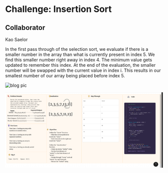 # Challenge: Insertion Sort

## Collaborator

Kao Saelor

In the first pass through of the selection sort, we evaluate if there is a smaller number in the array than what is currently present in index 5. We find this smaller number right away in index 4. The minimum value gets updated to remember this index. At the end of the evaluation, the smaller number will be swapped with the current value in index i. This results in our smallest number of our array being placed before index 5.

![blog pic](/blog26.png)

![whiteboard26](/codechallenge26.png)
